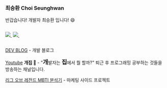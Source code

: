 ### 최승환 Choi Seunghwan

반갑습니다! 개발자 최승환 입니다! 😄

<div style="display: flex; gap: 4px">

<a href="https://hwan-chorong.notion.site/26347e6c8d0e48dc9d5291f4e393407b"><img src="https://img.shields.io/badge/DevBlog-000000?style=for-the-badge&logo=Notion&logoColor=white">&nbsp;</a>

<a href="https://www.youtube.com/channel/UCQ_r1-C9izwMI4cs56y4u1w"><img src="https://img.shields.io/badge/Youtube-FF0000?style=for-the-badge&logo=Youtube&logoColor=white">&nbsp;</a>

</div>

[DEV BLOG](https://hwan-chorong.notion.site/26347e6c8d0e48dc9d5291f4e393407b) - 개발 블로그

[Youtube](https://www.youtube.com/channel/UCQ_r1-C9izwMI4cs56y4u1w) <span style="font-weight: bold">개집 🐶</span> - "<span style="font-weight: bold; font-size: 18px">개</span>발자는 <span style="font-weight: bold; font-size: 18px">집</span>에서 뭘 할까?" 퇴근 후 프로그래밍 공부하는 것들을 방송하는 채널입니다.

[리그 오브 레전드 MBTI 분석기](http://lolmbti.chorong.ch/) - 마케팅 사이드 프로젝트

<!-- [![Hits](https://hits.seeyoufarm.com/api/count/incr/badge.svg?url=https%3A%2F%2Fgithub.com%2FChoi-Seunghwan&count_bg=%23EEB61B&title_bg=%23555555&icon=&icon_color=%23E7E7E7&title=hits&edge_flat=false)](https://hits.seeyoufarm.com) -->
